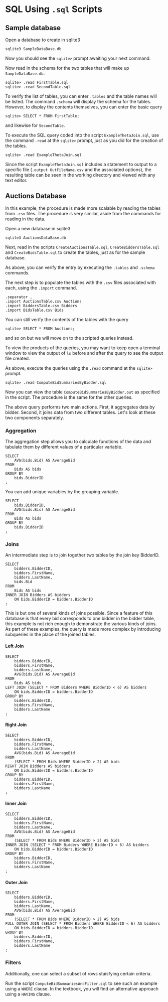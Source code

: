 # SQL Using ```.sql``` Scripts

## Sample database

Open a database to create in sqlite3

```
sqlite3 SampleDataBase.db
```

Now you should see the ```sqlite>``` prompt awaiting your next command.

Now read in the schema for the two tables that will make up ```SampleDataBase.db```.

```
sqlite> .read FirstTable.sql
sqlite> .read SecondTable.sql
```

To verify the list of tables, you can enter ```.tables``` and the table names will be listed.
The command ```.schema``` will display the schema for the tables.
However, to display the contents themselves, you can enter the basic query

```
sqlite> SELECT * FROM FirstTable;
```
and likewise for ```SecondTable```.

To execute the SQL query coded into the script ```ExampleThetaJoin.sql```, use the command ```.read``` at the ```sqlite>``` prompt,
just as you did for the creation of the tables.

```
sqlite> .read ExampleThetaJoin.sql
```

Since the script ```ExampleThetaJoin.sql``` includes a statement to output to a specific file
(```.output OutFileName.csv``` and the associated options), the resulting table can be seen in the working directory and viewed with any text editor.

## Auctions Database

In this example, the procedure is made more scalable by reading the tables from ```.csv``` files.
The procedure is very similar, aside from the commands for reading in the data.

Open a new database in sqlite3

```
sqlite3 AuctionsDataBase.db
```
Next, read in the scripts ```CreateAuctionsTable.sql```, ```CreateBiddersTable.sql``` and ```CreateBidsTable.sql``` to create the tables, just as for the sample database.

As above, you can verify the entry by executing the ```.tables``` and ```.schema``` commands.

The next step is to populate the tables with the ```.csv``` files associated with each, using the ```.import``` command.
```
.separator ,
.import AuctionsTable.csv Auctions
.import BiddersTable.csv Bidders
.import BidsTable.csv Bids
```
You can still verify the contents of the tables with the query
```
sqlite> SELECT * FROM Auctions;
```
and so on but we will move on to the scripted queries instead.

To view the products of the queries, you may want to keep open a terminal window to view the output of ```ls``` before and after the query to see the output file created.

As above, execute the queries using the ```.read``` command at the ```sqlite>``` prompt.

```
sqlite> .read ComputeBidSummariesByBidder.sql
```
Now you can view the table ```ComputeBidSummariesByBidder.out``` as specified in the script.
The procedure is the same for the other queries.

The above query performs two main actions. 
First, it aggregates data by bidder. Second, it joins data from two different tables. 
Let's look at these two components separately. 


### Aggregation 

The aggregation step allows you to calculate functions of the data and tabulate them by different values of a particular variable. 

```
SELECT 
    AVG(bids.Bid) AS AverageBid
FROM
    Bids AS bids
GROUP BY
    bids.BidderID
;
```

You can add unique variables by the grouping variable.

```
SELECT 
    bids.BidderID,
    AVG(bids.Bis) AS AverageBid
FROM
    Bids AS bids
GROUP BY
    bids.BidderID
;
```





### Joins

An intermediate step is to join together two tables by the join key BidderID. 

```
SELECT 
    bidders.BidderID,
    bidders.FirstName,
    bidders.LastName,
    bids.Bid
FROM
    Bids AS bids
INNER JOIN Bidders AS bidders
    ON bids.BidderID = bidders.BidderID
;
```

This is but one of several kinds of joins possible. 
Since a feature of this database is that every bid corresponds to one bidder in the bidder table, this example is not rich enough to demonstrate the various kinds of joins. 
As part of these examples, the query is made more complex by introducing subqueries in the place of the joined tables.



#### Left Join


```
SELECT 
    bidders.BidderID,
    bidders.FirstName,
    bidders.LastName,
    AVG(bids.Bid) AS AverageBid
FROM
    Bids AS bids
LEFT JOIN (SELECT * FROM Bidders WHERE BidderID < 6) AS bidders
    ON bids.BidderID = bidders.BidderID
GROUP BY 
    bidders.BidderID,
    bidders.FirstName,
    bidders.LastName
;
```

#### Right Join

```
SELECT 
    bidders.BidderID,
    bidders.FirstName,
    bidders.LastName,
    AVG(bids.Bid) AS AverageBid
FROM
    (SELECT * FROM Bids WHERE BidderID > 2) AS bids
RIGHT JOIN Bidders AS bidders
    ON bids.BidderID = bidders.BidderID
GROUP BY 
    bidders.BidderID,
    bidders.FirstName,
    bidders.LastName
;
```


#### Inner Join

```
SELECT 
    bidders.BidderID,
    bidders.FirstName,
    bidders.LastName,
    AVG(bids.Bid) AS AverageBid
FROM
    (SELECT * FROM Bids WHERE BidderID > 2) AS bids
INNER JOIN (SELECT * FROM Bidders WHERE BidderID < 6) AS bidders
    ON bids.BidderID = bidders.BidderID
GROUP BY 
    bidders.BidderID,
    bidders.FirstName,
    bidders.LastName
;
```



#### Outer Join

```
SELECT 
    bidders.BidderID,
    bidders.FirstName,
    bidders.LastName,
    AVG(bids.Bid) AS AverageBid
FROM
    (SELECT * FROM Bids WHERE BidderID > 2) AS bids
FULL OUTER JOIN (SELECT * FROM Bidders WHERE BidderID < 6) AS bidders
    ON bids.BidderID = bidders.BidderID
GROUP BY 
    bidders.BidderID,
    bidders.FirstName,
    bidders.LastName
;
```



### Filters


Additionally, one can select a subset of rows staisfying certain criteria. 

Run the script ```ComputeBidSummariesAndFilter.sql``` to see such an example using a ```WHERE``` clause. 
In the textbook, you will find an alternative approach using a ```HAVING``` clause. 



